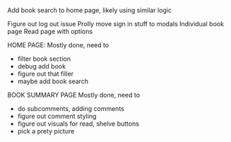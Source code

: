Add book search to home page, likely using similar logic

Figure out log out issue
Prolly move sign in stuff to modals
Individual book page
Read page with options

HOME PAGE:
Mostly done, need to

* filter book section
* debug add book
* figure out that filler
* maybe add book search

BOOK SUMMARY PAGE
Mostly done, need to

* do subcomments, adding comments
* figure out comment styling
* figure out visuals for read, shelve buttons
* pick a prety picture

